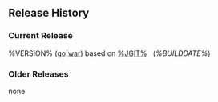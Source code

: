 ## Release History

### Current Release
%VERSION% ([go](http://code.google.com/p/gitblit/downloads/detail?name=%GO%)|[war](http://code.google.com/p/gitblit/downloads/detail?name=%WAR%)) based on [%JGIT%][jgit] &nbsp; (*%BUILDDATE%*)

### Older Releases
none

[jgit]: http://eclipse.org/jgit "Eclipse JGit Site"